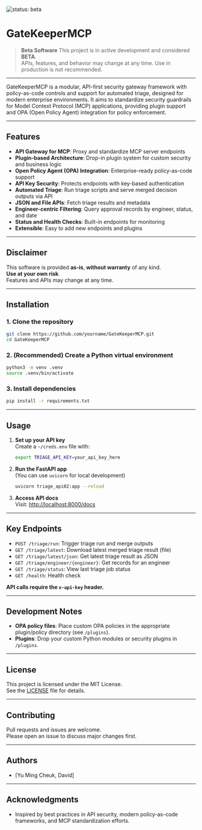 ![status: beta](https://img.shields.io/badge/status-beta-orange)

# GateKeeperMCP

> **Beta Software**
> This project is in active development and considered **BETA**.  
> APIs, features, and behavior may change at any time. Use in production is not recommended.

---

GateKeeperMCP is a modular, API-first security gateway framework with policy-as-code controls and support for automated triage, designed for modern enterprise environments. It aims to standardize security guardrails for Model Context Protocol (MCP) applications, providing plugin support and OPA (Open Policy Agent) integration for policy enforcement.

---

## Features

- **API Gateway for MCP**: Proxy and standardize MCP server endpoints
- **Plugin-based Architecture**: Drop-in plugin system for custom security and business logic
- **Open Policy Agent (OPA) Integration**: Enterprise-ready policy-as-code support
- **API Key Security**: Protects endpoints with key-based authentication
- **Automated Triage**: Run triage scripts and serve merged decision outputs via API
- **JSON and File APIs**: Fetch triage results and metadata
- **Engineer-centric Filtering**: Query approval records by engineer, status, and date
- **Status and Health Checks**: Built-in endpoints for monitoring
- **Extensible**: Easy to add new endpoints and plugins

---

## Disclaimer

This software is provided **as-is**, **without warranty** of any kind.  
**Use at your own risk**.  
Features and APIs may change at any time.

---

## Installation

### 1. Clone the repository

```bash
git clone https://github.com/yourname/GateKeeperMCP.git
cd GateKeeperMCP
```

### 2. (Recommended) Create a Python virtual environment

```bash
python3 -m venv .venv
source .venv/bin/activate
```

### 3. Install dependencies

```bash
pip install -r requirements.txt
```

---

## Usage

1. **Set up your API key**  
   Create a `~/creds.env` file with:

   ```bash
   export TRIAGE_API_KEY=your_api_key_here
   ```

2. **Run the FastAPI app**  
   (You can use `uvicorn` for local development)

   ```bash
   uvicorn triage_api02:app --reload
   ```

3. **Access API docs**  
   Visit: [http://localhost:8000/docs](http://localhost:8000/docs)

---

## Key Endpoints

- `POST /triage/run`: Trigger triage run and merge outputs
- `GET /triage/latest`: Download latest merged triage result (file)
- `GET /triage/latest/json`: Get latest triage result as JSON
- `GET /triage/engineer/{engineer}`: Get records for an engineer
- `GET /triage/status`: View last triage job status
- `GET /health`: Health check

**API calls require the `x-api-key` header.**

---

## Development Notes

- **OPA policy files**: Place custom OPA policies in the appropriate plugin/policy directory (see `/plugins`).
- **Plugins**: Drop your custom Python modules or security plugins in `/plugins`.

---

## License

This project is licensed under the MIT License.  
See the [LICENSE](LICENSE) file for details.

---

## Contributing

Pull requests and issues are welcome.  
Please open an issue to discuss major changes first.

---

## Authors

- [Yu Ming Cheuk, David]

---

## Acknowledgments

- Inspired by best practices in API security, modern policy-as-code frameworks, and MCP standardization efforts.
